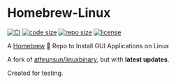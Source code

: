 # Homebrew-Linux

[![CI](https://github.com/ivaquero/homebrew-linux/actions/workflows/main.yml/badge.svg)](https://github.com/ivaquero/homebrew-linux/actions/workflows/main.yml)
[![code size](https://img.shields.io/github/languages/code-size/ivaquero/homebrew-linux.svg)](https://img.shields.io/github/languages/code-size/ivaquero/homebrew-linux.svg)
[![repo size](https://img.shields.io/github/repo-size/ivaquero/homebrew-linux.svg)](https://img.shields.io/github/repo-size/ivaquero/homebrew-linux.svg)
[![license](https://img.shields.io/github/license/ivaquero/homebrew-linux)](https://img.shields.io/github/license/ivaquero/homebrew-linux)

A [Homebrew](https://github.com/Homebrew/brew) 🍺 Repo to Install GUI Applications on Linux

A fork of [athrunsun/linuxbinary](https://github.com/athrunsun/homebrew-linuxbinary/), but with **latest updates**.

Created for testing.
